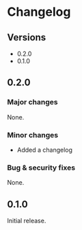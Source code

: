 # Changelog

## Versions

- 0.2.0
- 0.1.0

## 0.2.0

### Major changes

None.

### Minor changes

- Added a changelog

### Bug & security fixes

None.

## 0.1.0

Initial release.